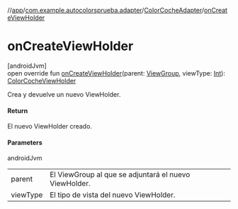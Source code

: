 //[app](../../../index.md)/[com.example.autocolorsprueba.adapter](../index.md)/[ColorCocheAdapter](index.md)/[onCreateViewHolder](on-create-view-holder.md)

# onCreateViewHolder

[androidJvm]\
open override fun [onCreateViewHolder](on-create-view-holder.md)(parent: [ViewGroup](https://developer.android.com/reference/kotlin/android/view/ViewGroup.html), viewType: [Int](https://kotlinlang.org/api/latest/jvm/stdlib/kotlin/-int/index.html)): [ColorCocheViewHolder](../-color-coche-view-holder/index.md)

Crea y devuelve un nuevo ViewHolder.

#### Return

El nuevo ViewHolder creado.

#### Parameters

androidJvm

| | |
|---|---|
| parent | El ViewGroup al que se adjuntará el nuevo ViewHolder. |
| viewType | El tipo de vista del nuevo ViewHolder. |
